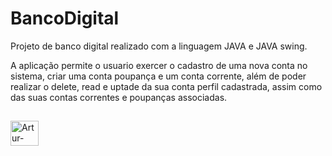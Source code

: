 # BancoDigital 
<p>
  Projeto de banco digital realizado com a linguagem JAVA e JAVA swing.
 </p>
 
 <p>
  A aplicação permite o usuario exercer o cadastro de uma nova conta no sistema, criar uma conta poupança e um conta corrente, além de poder realizar o delete, read e uptade da sua conta perfil cadastrada, assim como das suas contas correntes e poupanças associadas.
</p>

##
 <img align="center" alt="Artur-Java" height="40" width="45" src="https://cdn.jsdelivr.net/gh/devicons/devicon/icons/java/java-original.svg"> 
